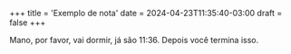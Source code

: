 +++
title = 'Exemplo de nota'
date = 2024-04-23T11:35:40-03:00
draft = false
+++

Mano, por favor, vai dormir, já são 11:36. Depois você termina isso.
